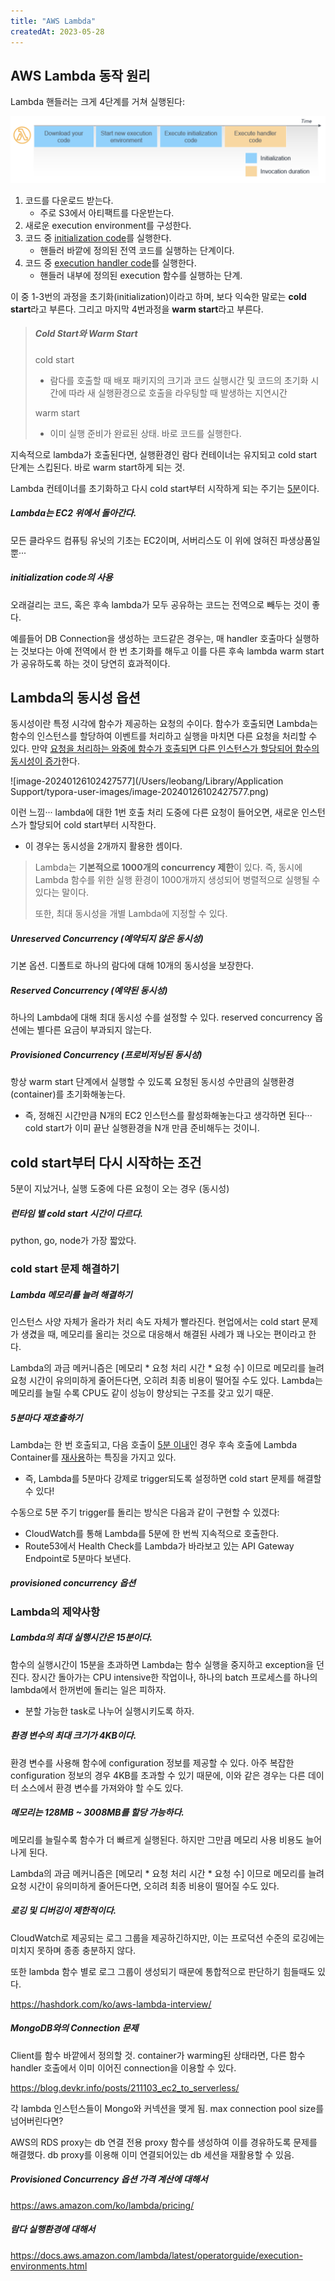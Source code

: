 ```yaml
---
title: "AWS Lambda"
createdAt: 2023-05-28
---
```


## AWS Lambda 동작 원리

Lambda 핸들러는 크게 4단계를 거쳐 실행된다:

![](./imgs/image-20240126100424665.png)

1. 코드를 다운로드 받는다.
   - 주로 S3에서 아티팩트를 다운받는다.
2. 새로운 execution environment를 구성한다.
3. 코드 중 <u>initialization code</u>를 실행한다.
   - 핸들러 바깥에 정의된 전역 코드를 실행하는 단계이다.
4. 코드 중 <u>execution handler code</u>를 실행한다.
   - 핸들러 내부에 정의된 execution 함수를 실행하는 단계.

이 중 1-3번의 과정을 초기화(initialization)이라고 하며, 보다 익숙한 말로는 **cold start**라고 부른다. 그리고 마지막 4번과정을 **warm start**라고 부른다.

> ##### Cold Start와 Warm Start
>
> cold start
>
> - 람다를 호출할 때 배포 패키지의 크기과 코드 실행시간 및 코드의 초기화 시간에 따라 새 실행환경으로 호출을 라우팅할 때 발생하는 지연시간
>
> warm start
>
> - 이미 실행 준비가 완료된 상태. 바로 코드를 실행한다.

지속적으로 lambda가 호출된다면, 실행환경인 람다 컨테이너는 유지되고 cold start 단계는 스킵된다. 바로 warm start하게 되는 것. 

Lambda 컨테이너를 초기화하고 다시 cold start부터 시작하게 되는 주기는 <u>5분</u>이다.



##### Lambda는 EC2 위에서 돌아간다. 

모든 클라우드 컴퓨팅 유닛의 기초는 EC2이며, 서버리스도 이 위에 얹혀진 파생상품일 뿐···



##### initialization code의 사용

오래걸리는 코드, 혹은 후속 lambda가 모두 공유하는 코드는 전역으로 빼두는 것이 좋다. 

예를들어 DB Connection을 생성하는 코드같은 경우는, 매 handler 호출마다 실행하는 것보다는 아예 전역에서 한 번 초기화를 해두고 이를 다른 후속 lambda warm start가 공유하도록 하는 것이 당연히 효과적이다.



## Lambda의 동시성 옵션

동시성이란 특정 시각에 함수가 제공하는 요청의 수이다. 함수가 호출되면 Lambda는 함수의 인스턴스를 할당하여 이벤트를 처리하고 실행을 마치면 다른 요청을 처리할 수 있다. 만약 <u>요청을 처리하는 와중에 함수가 호출되면 다른 인스턴스가 할당되어 함수의 동시성이 증가</u>한다.

![image-20240126102427577](/Users/leobang/Library/Application Support/typora-user-images/image-20240126102427577.png)

이런 느낌··· lambda에 대한 1번 호출 처리 도중에 다른 요청이 들어오면, 새로운 인스턴스가 할당되어 cold start부터 시작한다. 

- 이 경우는 동시성을 2개까지 활용한 셈이다.

> Lambda는 **기본적으로 1000개의 concurrency 제한**이 있다. 즉, 동시에 Lambda 함수를 위한 실행 환경이 1000개까지 생성되어 병렬적으로 실행될 수 있다는 말이다. 
>
> 또한, 최대 동시성을 개별 Lambda에 지정할 수 있다.

##### Unreserved Concurrency (예약되지 않은 동시성)

기본 옵션. 디폴트로 하나의 람다에 대해 10개의 동시성을 보장한다.

##### Reserved Concurrency (예약된 동시성)

하나의 Lambda에 대해 최대 동시성 수를 설정할 수 있다. reserved concurrency 옵션에는 별다른 요금이 부과되지 않는다.

##### Provisioned Concurrency (프로비저닝된 동시성)

항상 warm start 단계에서 실행할 수 있도록 요청된 동시성 수만큼의 실행환경 (container)를 초기화해놓는다. 

- 즉, 정해진 시간만큼 N개의 EC2 인스턴스를 활성화해놓는다고 생각하면 된다··· cold start가 이미 끝난 실행환경을 N개 만큼 준비해두는 것이니.

 

## cold start부터 다시 시작하는 조건

5분이 지났거나, 실행 도중에 다른 요청이 오는 경우 (동시성)

##### 런타임 별 cold start 시간이 다르다.

python, go, node가 가장 짧았다. 



### cold start 문제 해결하기

##### Lambda 메모리를 늘려 해결하기

인스턴스 사양 자체가 올라가 처리 속도 자체가 빨라진다. 현업에서는 cold start 문제가 생겼을 때, 메모리를 올리는 것으로 대응해서 해결된 사례가 꽤 나오는 편이라고 한다. 

Lambda의 과금 메커니즘은 [메모리 * 요청 처리 시간 * 요청 수] 이므로 메모리를 늘려 요청 시간이 유의미하게 줄어든다면, 오히려 최종 비용이 떨어질 수도 있다. Lambda는 메모리를 늘릴 수록 CPU도 같이 성능이 향상되는 구조를 갖고 있기 때문.



##### 5분마다 재호출하기

Lambda는 한 번 호출되고, 다음 호출이 <u>5분 이내</u>인 경우 후속 호출에 Lambda Container를 <u>재사용</u>하는 특징을 가지고 있다.

- 즉, Lambda를 5분마다 강제로 trigger되도록 설정하면 cold start 문제를 해결할 수 있다!

수동으로 5분 주기 trigger를 돌리는 방식은 다음과 같이 구현할 수 있겠다:

- CloudWatch를 통해 Lambda를 5분에 한 번씩 지속적으로 호출한다.
- Route53에서 Health Check를 Lambda가 바라보고 있는 API Gateway Endpoint로 5분마다 보낸다.



##### provisioned concurrency 옵션





### Lambda의 제약사항 

##### Lambda의 최대 실행시간은 15분이다.

함수의 실행시간이 15분을 초과하면 Lambda는 함수 실행을 중지하고 exception을 던진다. 장시간 돌아가는 CPU intensive한 작업이나, 하나의 batch 프로세스를 하나의 lambda에서 한꺼번에 돌리는 일은 피하자.

- 분할 가능한 task로 나누어 실행시키도록 하자.

##### 환경 변수의 최대 크기가 4KB이다.

환경 변수를 사용해 함수에 configuration 정보를 제공할 수 있다. 아주 복잡한 configuration 정보의 경우 4KB를 초과할 수 있기 때문에, 이와 같은 경우는 다른 데이터 소스에서 환경 변수를 가져와야 할 수도 있다.

##### 메모리는 128MB ~ 3008MB를 할당 가능하다.

메모리를 늘릴수록 함수가 더 빠르게 실행된다. 하지만 그만큼 메모리 사용 비용도 늘어나게 된다. 

Lambda의 과금 메커니즘은 [메모리 * 요청 처리 시간 * 요청 수] 이므로 메모리를 늘려 요청 시간이 유의미하게 줄어든다면, 오히려 최종 비용이 떨어질 수도 있다. 

##### 로깅 및 디버깅이 제한적이다.

CloudWatch로 제공되는 로그 그룹을 제공하긴하지만, 이는 프로덕션 수준의 로깅에는 미치지 못하며 종종 충분하지 않다.

또한 lambda 함수 별로 로그 그룹이 생성되기 때문에 통합적으로 판단하기 힘들때도 있다.

https://hashdork.com/ko/aws-lambda-interview/

##### MongoDB와의 Connection 문제

Client를 함수 바깥에서 정의할 것. container가 warming된 상태라면, 다른 함수 handler 호출에서 이미 이어진 connection을 이용할 수 있다.

https://blog.devkr.info/posts/211103_ec2_to_serverless/

각 lambda 인스턴스들이 Mongo와 커넥션을 맺게 됨. max connection pool size를 넘어버린다면? 

AWS의 RDS proxy는 db 연결 전용 proxy 함수를 생성하여 이를 경유하도록 문제를 해결했다. db proxy를 이용해 이미 연결되어있는 db 세션을 재활용할 수 있음. 



##### Provisioned Concurrency 옵션 가격 계산에 대해서

https://aws.amazon.com/ko/lambda/pricing/



##### 람다 실행환경에 대해서

https://docs.aws.amazon.com/lambda/latest/operatorguide/execution-environments.html